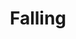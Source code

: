 ---
layout: media
title: "Falling"
tags:
  categories: visual
blurb: "A collaboration with Nicole Ruggiero"
show_blurb: true
ads: false
share: false
show_url: false
video:
  id: 180527486
---
